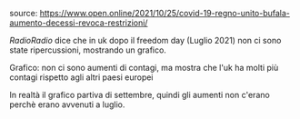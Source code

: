 source: https://www.open.online/2021/10/25/covid-19-regno-unito-bufala-aumento-decessi-revoca-restrizioni/

_RadioRadio_ dice che in uk dopo il freedom day (Luglio 2021) non ci sono state ripercussioni, mostrando un grafico.

Grafico:  non ci sono aumenti di contagi, ma mostra che l'uk ha molti più contagi rispetto agli altri paesi europei

In realtà il grafico partiva di settembre, quindi gli aumenti non c'erano perchè erano avvenuti a luglio.
